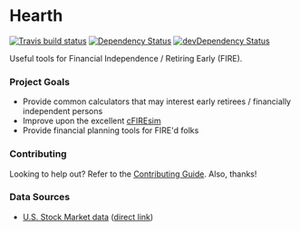 # Hearth

[![Travis build status](http://img.shields.io/travis/jmeas/hearth.svg?style=flat)](https://travis-ci.org/jmeas/hearth)
[![Dependency Status](https://david-dm.org/jmeas/hearth.svg)](https://david-dm.org/jmeas/hearth)
[![devDependency Status](https://david-dm.org/jmeas/hearth/dev-status.svg)](https://david-dm.org/jmeas/hearth#info=devDependencies)

Useful tools for Financial Independence / Retiring Early (FIRE).

### Project Goals

* Provide common calculators that may interest early retirees / financially independent persons
* Improve upon the excellent [cFIREsim](https://github.com/boknows/cFIREsim-open)
* Provide financial planning tools for FIRE'd folks

### Contributing

Looking to help out? Refer to the [Contributing Guide](./CONTRIBUTING.md). Also, thanks!

### Data Sources

* [U.S. Stock Market data](http://www.econ.yale.edu/%7Eshiller/data.htm) ([direct link](http://www.econ.yale.edu/%7Eshiller/data/ie_data.xls))

